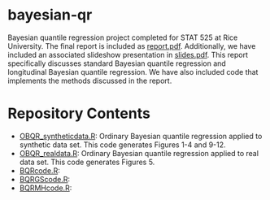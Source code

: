 # bayesian-qr
Bayesian quantile regression project completed for STAT 525 at Rice University. The final report is included as [report.pdf](./report.pdf). Additionally, we have included an associated slideshow presentation in [slides.pdf](./slides.pdf). This report specifically discusses standard Bayesian quantile regression and longitudinal Bayesian quantile regression. We have also included code that implements the methods discussed in the report. 

# Repository Contents
- [OBQR_syntheticdata.R](./OBQR_syntheticdata.R): Ordinary Bayesian quantile regression applied to synthetic data set. This code generates Figures 1-4 and 9-12.
- [OBQR_realdata.R](./OBQR_realdata.R): Ordinary Bayesian quantile regression applied to real data set. This code generates Figures 5.
- [BQRcode.R](./BQRcode.R): 
- [BQRGScode.R](./BQRGScode.R): 
- [BQRMHcode.R](./BQRMHcode.R):

